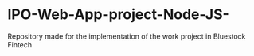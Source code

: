 # IPO-Web-App-project-Node-JS-
Repository made for the implementation of the work project in Bluestock Fintech
